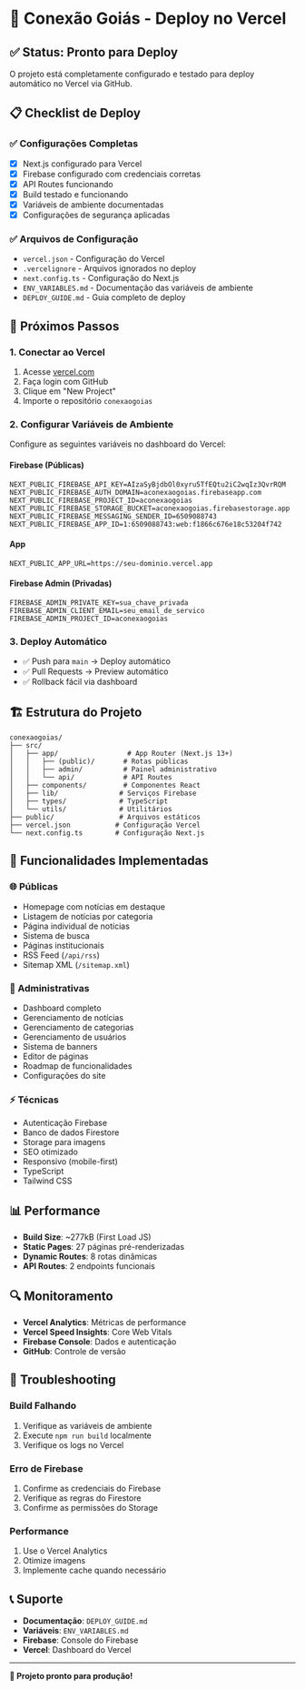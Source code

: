 # 🚀 Conexão Goiás - Deploy no Vercel

## ✅ Status: Pronto para Deploy

O projeto está completamente configurado e testado para deploy automático no Vercel via GitHub.

## 📋 Checklist de Deploy

### ✅ Configurações Completas
- [x] Next.js configurado para Vercel
- [x] Firebase configurado com credenciais corretas
- [x] API Routes funcionando
- [x] Build testado e funcionando
- [x] Variáveis de ambiente documentadas
- [x] Configurações de segurança aplicadas

### ✅ Arquivos de Configuração
- `vercel.json` - Configuração do Vercel
- `.vercelignore` - Arquivos ignorados no deploy
- `next.config.ts` - Configuração do Next.js
- `ENV_VARIABLES.md` - Documentação das variáveis de ambiente
- `DEPLOY_GUIDE.md` - Guia completo de deploy

## 🔧 Próximos Passos

### 1. Conectar ao Vercel
1. Acesse [vercel.com](https://vercel.com)
2. Faça login com GitHub
3. Clique em "New Project"
4. Importe o repositório `conexaogoias`

### 2. Configurar Variáveis de Ambiente
Configure as seguintes variáveis no dashboard do Vercel:

#### Firebase (Públicas)
```
NEXT_PUBLIC_FIREBASE_API_KEY=AIzaSyBjdbOl0xyru5TfEQtu2iC2wqIz3QvrRQM
NEXT_PUBLIC_FIREBASE_AUTH_DOMAIN=aconexaogoias.firebaseapp.com
NEXT_PUBLIC_FIREBASE_PROJECT_ID=aconexaogoias
NEXT_PUBLIC_FIREBASE_STORAGE_BUCKET=aconexaogoias.firebasestorage.app
NEXT_PUBLIC_FIREBASE_MESSAGING_SENDER_ID=6509088743
NEXT_PUBLIC_FIREBASE_APP_ID=1:6509088743:web:f1866c676e18c53204f742
```

#### App
```
NEXT_PUBLIC_APP_URL=https://seu-dominio.vercel.app
```

#### Firebase Admin (Privadas)
```
FIREBASE_ADMIN_PRIVATE_KEY=sua_chave_privada
FIREBASE_ADMIN_CLIENT_EMAIL=seu_email_de_servico
FIREBASE_ADMIN_PROJECT_ID=aconexaogoias
```

### 3. Deploy Automático
- ✅ Push para `main` → Deploy automático
- ✅ Pull Requests → Preview automático
- ✅ Rollback fácil via dashboard

## 🏗️ Estrutura do Projeto

```
conexaogoias/
├── src/
│   ├── app/                 # App Router (Next.js 13+)
│   │   ├── (public)/       # Rotas públicas
│   │   ├── admin/          # Painel administrativo
│   │   └── api/            # API Routes
│   ├── components/         # Componentes React
│   ├── lib/               # Serviços Firebase
│   ├── types/             # TypeScript
│   └── utils/             # Utilitários
├── public/                # Arquivos estáticos
├── vercel.json           # Configuração Vercel
└── next.config.ts        # Configuração Next.js
```

## 🎯 Funcionalidades Implementadas

### 🌐 Públicas
- Homepage com notícias em destaque
- Listagem de notícias por categoria
- Página individual de notícias
- Sistema de busca
- Páginas institucionais
- RSS Feed (`/api/rss`)
- Sitemap XML (`/sitemap.xml`)

### 🔐 Administrativas
- Dashboard completo
- Gerenciamento de notícias
- Gerenciamento de categorias
- Gerenciamento de usuários
- Sistema de banners
- Editor de páginas
- Roadmap de funcionalidades
- Configurações do site

### ⚡ Técnicas
- Autenticação Firebase
- Banco de dados Firestore
- Storage para imagens
- SEO otimizado
- Responsivo (mobile-first)
- TypeScript
- Tailwind CSS

## 📊 Performance

- **Build Size**: ~277kB (First Load JS)
- **Static Pages**: 27 páginas pré-renderizadas
- **Dynamic Routes**: 8 rotas dinâmicas
- **API Routes**: 2 endpoints funcionais

## 🔍 Monitoramento

- **Vercel Analytics**: Métricas de performance
- **Vercel Speed Insights**: Core Web Vitals
- **Firebase Console**: Dados e autenticação
- **GitHub**: Controle de versão

## 🚨 Troubleshooting

### Build Falhando
1. Verifique as variáveis de ambiente
2. Execute `npm run build` localmente
3. Verifique os logs no Vercel

### Erro de Firebase
1. Confirme as credenciais do Firebase
2. Verifique as regras do Firestore
3. Confirme as permissões do Storage

### Performance
1. Use o Vercel Analytics
2. Otimize imagens
3. Implemente cache quando necessário

## 📞 Suporte

- **Documentação**: `DEPLOY_GUIDE.md`
- **Variáveis**: `ENV_VARIABLES.md`
- **Firebase**: Console do Firebase
- **Vercel**: Dashboard do Vercel

---

**🎉 Projeto pronto para produção!**
